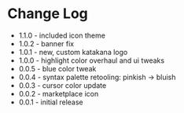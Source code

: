# Change Log

- 1.1.0 - included icon theme
- 1.0.2 - banner fix
- 1.0.1 - new, custom katakana logo
- 1.0.0 - highlight color overhaul and ui tweaks
- 0.0.5 - blue color tweak
- 0.0.4 - syntax palette retooling: pinkish -> bluish
- 0.0.3 - cursor color update
- 0.0.2 - marketplace icon
- 0.0.1 - initial release
